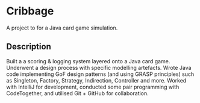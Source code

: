 # Cribbage

A project to for a Java card game simulation.

## Description

Built a a scoring & logging system layered onto a Java card game. Underwent a design process with specific modelling artefacts. Wrote Java code implementing GoF design patterns (and using GRASP principles) such as Singleton, Factory, Strategy, Indirection, Controller and more. Worked with IntelliJ for development, conducted some pair programming with CodeTogether, and utilised Git + GitHub for collaboration.

<!--

## Getting Started

### Dependencies

* Describe any prerequisites, libraries, OS version, etc., needed before installing program.
* ex. Windows 10

### Installing

* How/where to download your program
* Any modifications needed to be made to files/folders

### Executing program

* How to run the program
* Step-by-step bullets
```
code blocks for commands
```

## Help

Any advise for common problems or issues.
```
command to run if program contains helper info
```



## Authors

Contributors names and contact info

ex. Dominique Pizzie  
ex. [@DomPizzie](https://twitter.com/dompizzie)



## Version History

* 0.2
    * Various bug fixes and optimizations
    * See [commit change]() or See [release history]()
* 0.1
    * Initial Release

## License

This project is licensed under the [NAME HERE] License - see the LICENSE.md file for details

## Acknowledgments

Inspiration, code snippets, etc.
* [awesome-readme](https://github.com/matiassingers/awesome-readme)
-->
